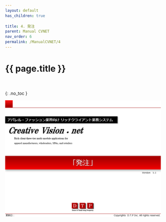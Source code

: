 ```yaml
---
layout: default
has_children: true

title: 4. 発注
parent: Manual CVNET
nav_order: 6
permalink: /ManualCVNET/4
---
```


# {{ page.title }}　<br/><br/>

{: .no_toc }


<a href="/img/Hacchu/HC1.PNG" target="_blank">
<img src="/img/Hacchu/HC1.PNG" alt="login image"></a>